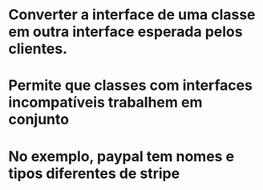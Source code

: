 # Converter a interface de uma classe em outra interface esperada pelos clientes.
# Permite que classes com interfaces incompatíveis trabalhem em conjunto

# No exemplo, paypal tem nomes e tipos diferentes de stripe

